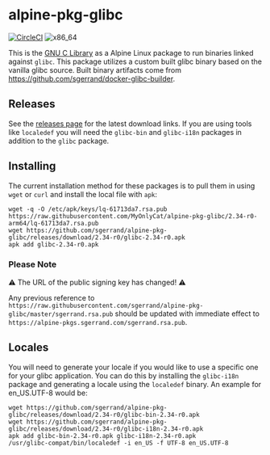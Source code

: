 # alpine-pkg-glibc

[![CircleCI](https://circleci.com/gh/sgerrand/alpine-pkg-glibc/tree/master.svg?style=svg)](https://circleci.com/gh/sgerrand/alpine-pkg-glibc/tree/master) ![x86_64](https://img.shields.io/badge/x86__64-supported-brightgreen.svg)

This is the [GNU C Library](https://gnu.org/software/libc/) as a Alpine Linux package to run binaries linked against `glibc`. This package utilizes a custom built glibc binary based on the vanilla glibc source. Built binary artifacts come from https://github.com/sgerrand/docker-glibc-builder.

## Releases

See the [releases page](https://github.com/sgerrand/alpine-pkg-glibc/releases) for the latest download links. If you are using tools like `localedef` you will need the `glibc-bin` and `glibc-i18n` packages in addition to the `glibc` package.

## Installing

The current installation method for these packages is to pull them in using `wget` or `curl` and install the local file with `apk`:

    wget -q -O /etc/apk/keys/lq-61713da7.rsa.pub https://raw.githubusercontent.com/MyOnlyCat/alpine-pkg-glibc/2.34-r0-arm64/lq-61713da7.rsa.pub
    wget https://github.com/sgerrand/alpine-pkg-glibc/releases/download/2.34-r0/glibc-2.34-r0.apk
    apk add glibc-2.34-r0.apk

### Please Note

:warning: The URL of the public signing key has changed! :warning:

Any previous reference to `https://raw.githubusercontent.com/sgerrand/alpine-pkg-glibc/master/sgerrand.rsa.pub` should be updated with immediate effect to `https://alpine-pkgs.sgerrand.com/sgerrand.rsa.pub`.

## Locales

You will need to generate your locale if you would like to use a specific one for your glibc application. You can do this by installing the `glibc-i18n` package and generating a locale using the `localedef` binary. An example for en_US.UTF-8 would be:

    wget https://github.com/sgerrand/alpine-pkg-glibc/releases/download/2.34-r0/glibc-bin-2.34-r0.apk
    wget https://github.com/sgerrand/alpine-pkg-glibc/releases/download/2.34-r0/glibc-i18n-2.34-r0.apk
    apk add glibc-bin-2.34-r0.apk glibc-i18n-2.34-r0.apk
    /usr/glibc-compat/bin/localedef -i en_US -f UTF-8 en_US.UTF-8
